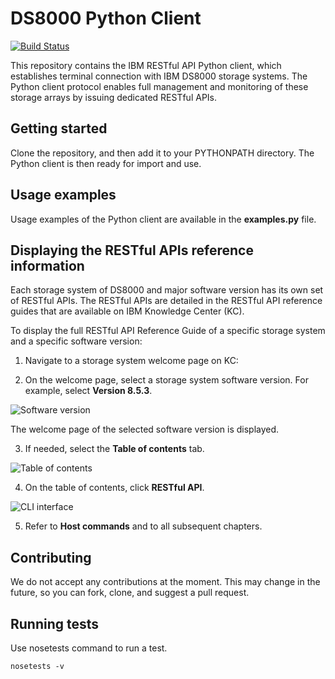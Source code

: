 # DS8000 Python Client

[![Build Status](https://travis-ci.com/IBM/pyds8k.svg?branch=develop)](https://travis-ci.com/IBM/pyds8k)

This repository contains the IBM RESTful API Python client, which establishes terminal connection with IBM DS8000 storage systems. The Python client protocol enables full management and monitoring of these storage arrays by issuing dedicated RESTful APIs.

## Getting started

Clone the repository, and then add it to your PYTHONPATH directory. The Python client is then ready for import and use.

## Usage examples

Usage examples of the Python client are available in the **examples.py** file.

## Displaying the RESTful APIs reference information

Each storage system of DS8000 and major software version has its own set of RESTful APIs. The RESTful APIs are detailed in the RESTful API reference guides that are available on IBM Knowledge Center (KC).

To display the full RESTful API Reference Guide of a specific storage system and a specific software version:

1.	Navigate to a storage system welcome page on KC:


2. On the welcome page, select a storage system software version. For example, select **Version 8.5.3**.

![Software version](https://github.com/IBM/pyds8k/blob/master/images/1.jpg)

The welcome page of the selected software version is displayed.

3. If needed, select the **Table of contents** tab.

![Table of contents](https://github.com/IBM/pyds8k/blob/master/images/2.jpg)

4. On the table of contents, click **RESTful API**.

![CLI interface](https://github.com/IBM/pyds8k/blob/master/images/3.jpg)

5.	Refer to **Host commands** and to all subsequent chapters.

## Contributing
We do not accept any contributions at the moment. This may change in the future, so you can fork, clone, and suggest a pull request.

## Running tests
Use nosetests command to run a test.

    nosetests -v

